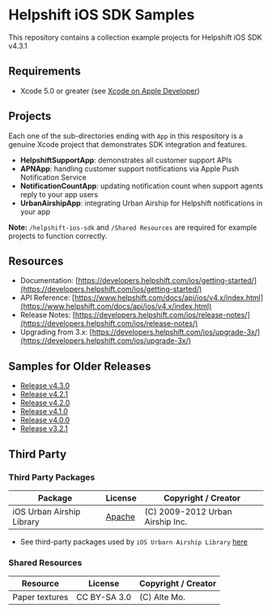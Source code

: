 # Helpshift iOS SDK Samples

This repository contains a collection example projects for Helpshift iOS SDK v4.3.1

## Requirements

* Xcode 5.0 or greater (see [Xcode on Apple Developer](https://developer.apple.com/xcode/downloads/))

## Projects

Each one of the sub-directories ending with `App` in this respository is a genuine Xcode project that demonstrates SDK integration and features.

* **HelpshiftSupportApp**: demonstrates all customer support APIs
* **APNApp**: handling customer support notifications via Apple Push Notification Service
* **NotificationCountApp**: updating notification count when support agents reply to your app users
* **UrbanAirshipApp**: integrating Urban Airship for Helpshift notifications in your app

**Note:** `/helpshift-ios-sdk` and `/Shared Resources` are required for example projects to function correctly.

## Resources
* Documentation: [https://developers.helpshift.com/ios/getting-started/](https://developers.helpshift.com/ios/getting-started/)
* API Reference: [https://www.helpshift.com/docs/api/ios/v4.x/index.html](https://www.helpshift.com/docs/api/ios/v4.x/index.html)
* Release Notes: [https://developers.helpshift.com/ios/release-notes/](https://developers.helpshift.com/ios/release-notes/)
* Upgrading from 3.x: [https://developers.helpshift.com/ios/upgrade-3x/](https://developers.helpshift.com/ios/upgrade-3x/)

## Samples for Older Releases

* [Release v4.3.0](https://github.com/sraj/helpshift-ios-sdk-examples/tree/release/4.3.0)
* [Release v4.2.1](https://github.com/sraj/helpshift-ios-sdk-examples/tree/release/4.2.1)
* [Release v4.2.0](https://github.com/sraj/helpshift-ios-sdk-examples/tree/release/4.2.0)
* [Release v4.1.0](https://github.com/sraj/helpshift-ios-sdk-examples/tree/release/4.1.0)
* [Release v4.0.0](https://github.com/sraj/helpshift-ios-sdk-examples/tree/release/4.0.0)
* [Release v3.2.1](https://github.com/sraj/helpshift-ios-sdk-examples/tree/release/3.2.1)

## Third Party

### Third Party Packages

| Package       | License                               | Copyright / Creator
-----------------|---------------------------------------|---------------------
| iOS Urban Airship Library | [Apache](UrbanAirshipApp/Airship/LICENSE) | (C) 2009-2012 Urban Airship Inc.

* See third-party packages used by `iOS Urbarn Airship Library` [here](UrbanAirshipApp/Airship#third-party-packages)


### Shared Resources

| Resource       | License                               | Copyright / Creator
-----------------|---------------------------------------|---------------------
| Paper textures | CC BY-SA 3.0 | (C) Alte Mo.

